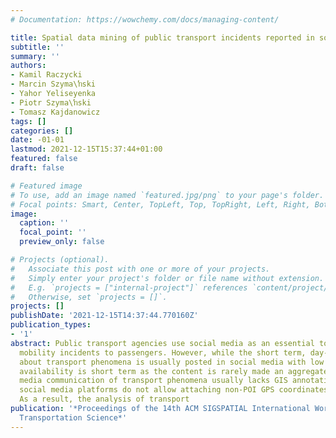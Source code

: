 ```yaml
---
# Documentation: https://wowchemy.com/docs/managing-content/

title: Spatial data mining of public transport incidents reported in social media
subtitle: ''
summary: ''
authors:
- Kamil Raczycki
- Marcin Szyma\ŉski
- Yahor Yeliseyenka
- Piotr Szyma\ŉski
- Tomasz Kajdanowicz
tags: []
categories: []
date: -01-01
lastmod: 2021-12-15T15:37:44+01:00
featured: false
draft: false

# Featured image
# To use, add an image named `featured.jpg/png` to your page's folder.
# Focal points: Smart, Center, TopLeft, Top, TopRight, Left, Right, BottomLeft, Bottom, BottomRight.
image:
  caption: ''
  focal_point: ''
  preview_only: false

# Projects (optional).
#   Associate this post with one or more of your projects.
#   Simply enter your project's folder or file name without extension.
#   E.g. `projects = ["internal-project"]` references `content/project/deep-learning/index.md`.
#   Otherwise, set `projects = []`.
projects: []
publishDate: '2021-12-15T14:37:44.770160Z'
publication_types:
- '1'
abstract: Public transport agencies use social media as an essential tool for communicating
  mobility incidents to passengers. However, while the short term, day-to-day information
  about transport phenomena is usually posted in social media with low latency, its
  availability is short term as the content is rarely made an aggregated form. Social
  media communication of transport phenomena usually lacks GIS annotations as most
  social media platforms do not allow attaching non-POI GPS coordinates to posts.
  As a result, the analysis of transport
publication: '*Proceedings of the 14th ACM SIGSPATIAL International Workshop on Computational
  Transportation Science*'
---
```

